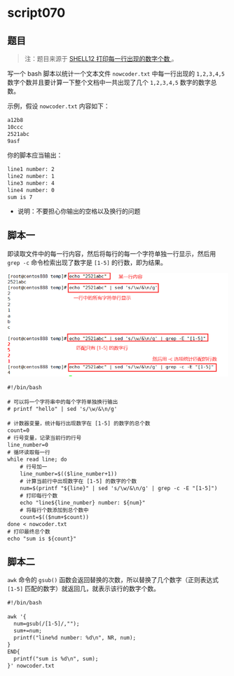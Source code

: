 # script070
## 题目

> 注：题目来源于 [SHELL12 打印每一行出现的数字个数 ](https://www.nowcoder.com/practice/2d2a124f98054292aef71b453e705ca9?tpId=195&tags=&title=&difficulty=0&judgeStatus=0&rp=1&sourceUrl=%2Fexam%2Foj%3Fpage%3D1%26tab%3DSHELL%25E7%25AF%2587%26topicId%3D195)。

写一个 bash 脚本以统计一个文本文件 `nowcoder.txt` 中每一行出现的 `1,2,3,4,5` 数字个数并且要计算一下整个文档中一共出现了几个 `1,2,3,4,5`  数字的数字总数。

示例，假设 `nowcoder.txt` 内容如下：
```text
a12b8
10ccc
2521abc
9asf
```

你的脚本应当输出：
```text
line1 number: 2
line2 number: 1
line3 number: 4
line4 number: 0
sum is 7
```

- 说明：不要担心你输出的空格以及换行的问题





## 脚本一

即读取文件中的每一行内容，然后将每行的每一个字符单独一行显示，然后用 `grep -c` 命令检索出现了数字是 `[1-5]` 的行数，即为结果。

![image-20220711205751116](image-script070/image-20220711205751116.png)

```shell
#!/bin/bash

# 可以将一个字符串中的每个字符单独换行输出
# printf "hello" | sed 's/\w/&\n/g'

# 计数器变量，统计每行出现数字在 [1-5] 的数字的总个数
count=0
# 行号变量，记录当前行的行号
line_number=0
# 循环读取每一行
while read line; do
    # 行号加一
    line_number=$(($line_number+1))
    # 计算当前行中出现数字在 [1-5] 的数字的个数
    num=$(printf "${line}" | sed 's/\w/&\n/g' | grep -c -E "[1-5]")
    # 打印每行个数
    echo "line${line_number} number: ${num}"
    # 将每行个数添加到总个数中
    count=$(($num+$count))
done < nowcoder.txt
# 打印最终总个数
echo "sum is ${count}"
```





## 脚本二

`awk` 命令的 `gsub()` 函数会返回替换的次数，所以替换了几个数字（正则表达式 `[1-5]` 匹配的数字）就返回几，就表示该行的数字个数。

```shell
#!/bin/bash

awk '{
  num=gsub(/[1-5]/,"");
  sum+=num;
  printf("line%d number: %d\n", NR, num);
}
END{
  printf("sum is %d\n", sum);
}' nowcoder.txt
```